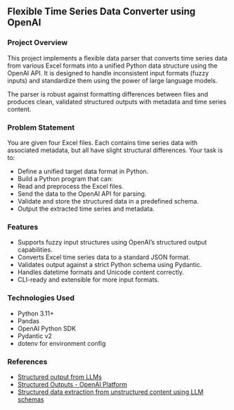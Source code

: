 ## Flexible Time Series Data Converter using OpenAI
### Project Overview
This project implements a flexible data parser that converts time series data from various Excel formats into a unified Python data structure using the OpenAI API. It is designed to handle inconsistent input formats (fuzzy inputs) and standardize them using the power of large language models.

The parser is robust against formatting differences between files and produces clean, validated structured outputs with metadata and time series content.

### Problem Statement
You are given four Excel files. Each contains time series data with associated metadata, but all have slight structural differences.
Your task is to:
- Define a unified target data format in Python.
- Build a Python program that can:
- Read and preprocess the Excel files.
- Send the data to the OpenAI API for parsing.
- Validate and store the structured data in a predefined schema.
- Output the extracted time series and metadata.

### Features
- Supports fuzzy input structures using OpenAI’s structured output capabilities.
- Converts Excel time series data to a standard JSON format.
- Validates output against a strict Python schema using Pydantic.
- Handles datetime formats and Unicode content correctly.
- CLI-ready and extensible for more input formats.

### Technologies Used
- Python 3.11+
- Pandas
- OpenAI Python SDK
- Pydantic v2
- dotenv for environment config

### References
- [Structured output from LLMs](https://www.thoughtworks.com/radar/techniques/structured-output-from-llms)
- [Structured Outputs - OpenAI Platform](https://platform.openai.com/docs/guides/structured-outputs?api-mode=responses)
- [Structured data extraction from unstructured content using LLM schemas](https://simonwillison.net/2025/Feb/28/llm-schemas/#structured-data-extraction-is-a-killer-app-for-llms)